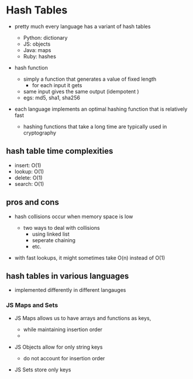 # Hash Tables

- pretty much every language has a variant of hash tables
  - Python: dictionary
  - JS: objects
  - Java: maps
  - Ruby: hashes

- hash function
  - simply a function that generates a value of fixed length
    - for each input it gets
  - same input gives the same output (idempotent )
  - egs: md5, sha1, sha256

- each language implements an optimal hashing function that is relatively fast
  - hashing functions that take a long time are typically used in cryptography

## hash table time complexities 

- insert: O(1)
- lookup: O(1)
- delete: O(1)
- search: O(1)

## pros and cons

- hash collisions occur when memory space is low
  - two ways to deal with collisions
    - using linked list
    - seperate chaining
    - etc.

- with fast lookups, it might sometimes take O(n) instead of O(1)


## hash tables in various languages

- implemented differently in different langauges

### JS Maps and Sets

- JS Maps allows us to have arrays and functions as keys,
  - while maintaining insertion order
  - 
- JS Objects allow for only string keys
  - do not account for insertion order

- JS Sets store only keys 